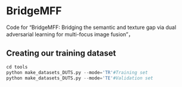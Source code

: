 # BridgeMFF
Code for “BridgeMFF: Bridging the semantic and texture gap via dual adversarial learning for multi-focus image fusion”，
## Creating our training dataset
```python
cd tools
python make_datasets_DUTS.py --mode='TR'#Training set
python make_datasets_DUTS.py --mode='TE'#Validation set
